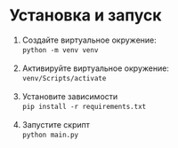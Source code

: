 # Установка и запуск
1. Cоздайте виртуальное окружение: <br /> 
`python -m venv venv` <br /> <br />
2. Активируйте виртуальное окружение: <br />
`venv/Scripts/activate`  <br />  <br />
3. Установите зависимости <br /> 
`pip install -r requirements.txt` <br /> <br />
4. Запустите скрипт  <br />
`python main.py`
